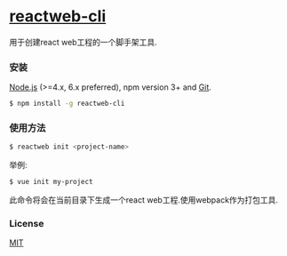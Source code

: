 # [reactweb-cli](https://zxjly.github.io/reactweb-cli/) 

用于创建react web工程的一个脚手架工具.


### 安装

[Node.js](https://nodejs.org/en/) (>=4.x, 6.x preferred), npm version 3+ and [Git](https://git-scm.com/).

``` bash
$ npm install -g reactweb-cli
```

### 使用方法

``` bash
$ reactweb init <project-name>
```

举例:

``` bash
$ vue init my-project
```

此命令将会在当前目录下生成一个react web工程.使用webpack作为打包工具.

### License

[MIT](http://opensource.org/licenses/MIT)
